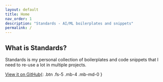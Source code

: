 ```yaml
---
layout: default
title: Home
nav_order: 1
description: "Standards - AI/ML boilerplates and snippets"
permalink: /
---
```


## What is Standards?

Standards is my personal collection of boilerplates and code snippets that I need to re-use a lot in multiple projects.

[View it on GitHub](https://github.com/sparsh-ai/standards){: .btn .fs-5 .mb-4 .mb-md-0 }